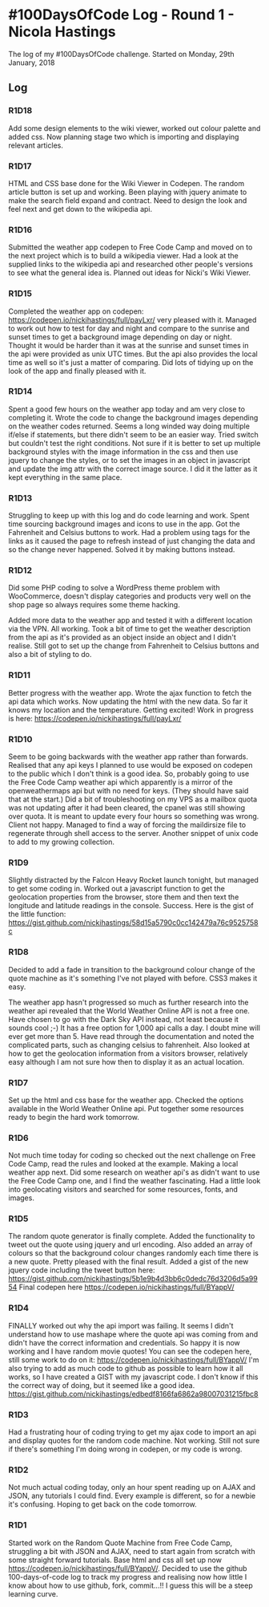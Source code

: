 # #100DaysOfCode Log - Round 1 - Nicola Hastings

The log of my #100DaysOfCode challenge. Started on Monday, 29th January, 2018

## Log
### R1D18
Add some design elements to the wiki viewer, worked out colour palette and added css. Now planning stage two which is importing and displaying relevant articles.

### R1D17
HTML and CSS base done for the Wiki Viewer in Codepen. The random article button is set up and working. Been playing with jquery animate to make the search field expand and contract. Need to design the look and feel next and get down to the wikipedia api.

### R1D16
Submitted the weather app codepen to Free Code Camp and moved on to the next project which is to build a wikipedia viewer. Had a look at the supplied links to the wikipedia api and researched other people's versions to see what the general idea is. Planned out ideas for Nicki's Wiki Viewer. 

### R1D15
Completed the weather app on codepen: https://codepen.io/nickihastings/full/payLxr/ very pleased with it. Managed to work out how to test for day and night and compare to the sunrise and sunset times to get a background image depending on day or night. Thought it would be harder than it was at the sunrise and sunset times in the api were provided as unix UTC times. But the api also provides the local time as well so it's just a matter of comparing. Did lots of tidying up on the look of the app and finally pleased with it.

### R1D14
Spent a good few hours on the weather app today and am very close to completing it. Wrote the code to change the background images depending on the weather codes returned. Seems a long winded way doing multiple if/else if statements, but there didn't seem to be an easier way. Tried switch but couldn't test the right conditions. Not sure if it is better to set up multiple background styles with the image information in the css and then use jquery to change the styles, or to set the images in an object in javascript and update the img attr with the correct image source. I did it the latter as it kept everything in the same place.

### R1D13
Struggling to keep up with this log and do code learning and work. Spent time sourcing background images and icons to use in the app. Got the Fahrenheit and Celsius buttons to work. Had a problem using <a> tags for the links as it caused the page to refresh instead of just changing the data and so the change never happened. Solved it by making buttons instead.

### R1D12
Did some PHP coding to solve a WordPress theme problem with WooCommerce, doesn't display categories and products very well on the shop page so always requires some theme hacking.

Added more data to the weather app and tested it with a different location via the VPN. All working. Took a bit of time to get the weather description from the api as it's provided as an object inside an object and I didn't realise. Still got to set up the change from Fahrenheit to Celsius buttons and also a bit of styling to do.

### R1D11
Better progress with the weather app. Wrote the ajax function to fetch the api data which works. Now updating the html with the new data. So far it knows my location and the temperature. Getting excited! Work in progress is here: https://codepen.io/nickihastings/full/payLxr/

### R1D10
Seem to be going backwards with the weather app rather than forwards. Realised that any api keys I planned to use would be exposed on codepen to the public which I don't think is a good idea. So, probably going to use the Free Code Camp weather api which apparently is a mirror of the openweathermaps api but with no need for keys. (They should have said that at the start.) 
Did a bit of troubleshooting on my VPS as a mailbox quota was not updating after it had been cleared, the cpanel was still showing over quota. It is meant to update every four hours so something was wrong. Client not happy. Managed to find a way of forcing the maildirsize file to regenerate through shell access to the server. Another snippet of unix code to add to my growing collection.

### R1D9
Slightly distracted by the Falcon Heavy Rocket launch tonight, but managed to get some coding in. Worked out a javascript function to get the geolocation properties from the browser, store them and then text the longitude and latitude readings in the console. Success. Here is the gist of the little function: https://gist.github.com/nickihastings/58d15a5790c0cc142479a76c9525758c

### R1D8
Decided to add a fade in transition to the background colour change of the quote machine as it's something I've not played with before. CSS3 makes it easy.

The weather app hasn't progressed so much as further research into the weather api revealed that the World Weather Online API is not a free one. Have chosen to go with the Dark Sky API instead, not least because it sounds cool ;-) It has a free option for 1,000 api calls a day. I doubt mine will ever get more than 5. Have read through the documentation and noted the complicated parts, such as changing celsius to fahrenheit. Also looked at how to get the geolocation information from a visitors browser, relatively easy although I am not sure how then to display it as an actual location.

### R1D7
Set up the html and css base for the weather app. Checked the options available in the World Weather Online api. Put together some resources ready to begin the hard work tomorrow.

### R1D6
Not much time today for coding so checked out the next challenge on Free Code Camp, read the rules and looked at the example. Making a local weather app next. Did some research on weather api's as didn't want to use the Free Code Camp one, and I find the weather fascinating. Had a little look into geolocating visitors and searched for some resources, fonts, and images.

### R1D5
The random quote generator is finally complete. Added the functionality to tweet out the quote using jquery and url encoding. Also added an array of colours so that the background colour changes randomly each time there is a new quote. Pretty pleased with the final result. Added a gist of the new jquery code including the tweet button here: https://gist.github.com/nickihastings/5b1e9b4d3bb6c0dedc76d3206d5a9954
Final codepen here https://codepen.io/nickihastings/full/BYappV/

### R1D4
FINALLY worked out why the api import was failing. It seems I didn't understand how to use mashape where the quote api was coming from and didn't have the correct information and credentials. So happy it is now working and I have random movie quotes! You can see the codepen here, still some work to do on it: https://codepen.io/nickihastings/full/BYappV/
I'm also trying to add as much code to github as possible to learn how it all works, so I have created a GIST with my javascript code. I don't know if this the correct way of doing, but it seemed like a good idea. https://gist.github.com/nickihastings/edbedf8166fa6862a98007031215fbc8

### R1D3
Had a frustrating hour of coding trying to get my ajax code to import an api and display quotes for the random code machine. Not working. Still not sure if there's something I'm doing wrong in codepen, or my code is wrong. 

### R1D2
Not much actual coding today, only an hour spent reading up on AJAX and JSON, any tutorials I could find. Every example is different, so for a newbie it's confusing. Hoping to get back on the code tomorrow.

### R1D1 
Started work on the Random Quote Machine from Free Code Camp, struggling a bit with JSON and AJAX, need to start again from scratch with some straight forward tutorials. Base html and css all set up now https://codepen.io/nickihastings/full/BYappV/. Decided to use the github 100-days-of-code log to track my progress and realising now how little I know about how to use github, fork, commit...!! I guess this will be a steep learning curve.
